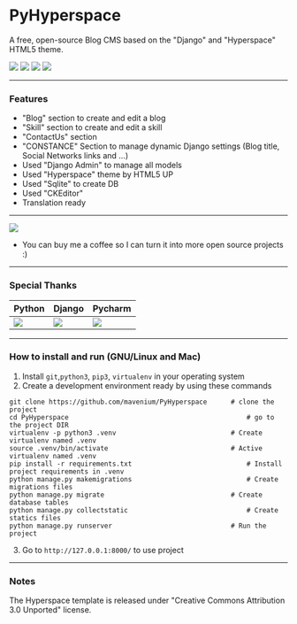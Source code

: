 # PyHyperspace
A free, open-source Blog CMS based on the "Django" and "Hyperspace" HTML5 theme.

![](https://img.shields.io/github/stars/mavenium/PyHyperspace) ![](https://img.shields.io/github/forks/mavenium/PyHyperspace) ![](https://img.shields.io/github/issues/mavenium/PyHyperspace) ![](https://img.shields.io/twitter/url?url=https%3A%2F%2Fgithub.com%2Fmavenium%2FPyHyperspace)

------------
### Features

- "Blog" section to create and edit a blog
- "Skill" section to create and edit a skill
- "ContactUs" section
- "CONSTANCE" Section to manage dynamic Django settings (Blog title, Social Networks links and ...)
- Used "Django Admin" to manage all models
- Used "Hyperspace" theme by HTML5 UP
- Used "Sqlite" to create DB
- Used "CKEditor"
- Translation ready
------------
[![](https://s16.picofile.com/file/8419124942/buy_me_a_coffee.png)](https://www.blockchain.com/btc/payment_request?address=1ChqZPGhxpn6HB1WuQh55S3Mf8RydxMiFk&amount=0.00018711 "Buy me a coffee")
- You can buy me a coffee so I can turn it into more open source projects :)
------------
### Special Thanks

| Python | Django | Pycharm |
| ------------- | ------------- | ------------- |
| [![](https://s17.picofile.com/file/8418101118/python.png)](https://www.python.org "Python")  | [![](https://s17.picofile.com/file/8418100976/django.png)](https://www.djangoproject.com "Django")  | [![](https://s17.picofile.com/file/8418101034/pycharm.png)](https://www.jetbrains.com/pycharm/ "Pycharm")  |

------------
### How to install and run (GNU/Linux and Mac)
                
1. Install `git`,`python3`, `pip3`, `virtualenv` in your operating system
2. Create a development environment ready by using these commands
```
git clone https://github.com/mavenium/PyHyperspace		# clone the project
cd PyHyperspace		                                        # go to the project DIR
virtualenv -p python3 .venv		                        # Create virtualenv named .venv
source .venv/bin/activate		                        # Active virtualenv named .venv
pip install -r requirements.txt		                        # Install project requirements in .venv
python manage.py makemigrations		                        # Create migrations files
python manage.py migrate		                        # Create database tables
python manage.py collectstatic		                        # Create statics files
python manage.py runserver		                        # Run the project
```
3. Go to  `http://127.0.0.1:8000/` to use project
------------
### Notes
The Hyperspace template is released under "Creative Commons Attribution 3.0 Unported" license.